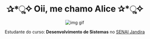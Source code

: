
<h1 align="center"> ✰*ૢ✧ Oii, me chamo Alice ✰*ૢ✧ </h1>

<div style="display: inline_block" align="center">
  
![img gif](https://github.com/zeurgoAlice/zeurgoAlice/assets/123741872/93e0aa0e-4e0f-4d3a-b4d3-1d92e7462bf4)

Estudante do curso: **Desenvolvimento de Sistemas** no [SENAI Jandira](https://jandira.sp.senai.br/)
